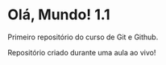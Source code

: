 # Olá, Mundo! 1.1
 Primeiro repositório do curso de Git e Github.

 Repositório criado durante uma aula ao vivo!
